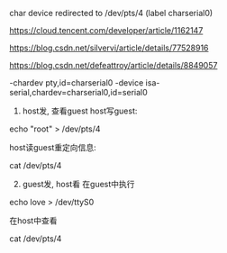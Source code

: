 
char device redirected to /dev/pts/4 (label charserial0)

https://cloud.tencent.com/developer/article/1162147

https://blog.csdn.net/silvervi/article/details/77528916

https://blog.csdn.net/defeattroy/article/details/8849057


-chardev pty,id=charserial0 -device isa-serial,chardev=charserial0,id=serial0

1. host发, 查看guest
host写guest:

echo "root" > /dev/pts/4

host读guest重定向信息:

cat /dev/pts/4

2. guest发, host看
在guest中执行

echo love > /dev/ttyS0

在host中查看

cat /dev/pts/4